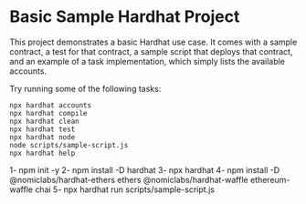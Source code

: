 # Basic Sample Hardhat Project

This project demonstrates a basic Hardhat use case. It comes with a sample contract, a test for that contract, a sample script that deploys that contract, and an example of a task implementation, which simply lists the available accounts.

Try running some of the following tasks:

```shell
npx hardhat accounts
npx hardhat compile
npx hardhat clean
npx hardhat test
npx hardhat node
node scripts/sample-script.js
npx hardhat help
```


1- npm init -y
2- npm install -D hardhat
3- npx hardhat
4- npm install -D @nomiclabs/hardhat-ethers ethers @nomiclabs/hardhat-waffle ethereum-waffle chai
5- npx hardhat run scripts/sample-script.js
